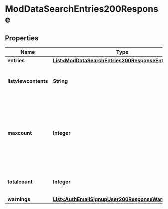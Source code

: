 

# ModDataSearchEntries200Response


## Properties

| Name | Type | Description | Notes |
|------------ | ------------- | ------------- | -------------|
|**entries** | [**List&lt;ModDataSearchEntries200ResponseEntriesInner&gt;**](ModDataSearchEntries200ResponseEntriesInner.md) |  |  |
|**listviewcontents** | **String** | The list view contents as is rendered in the site. |  [optional] |
|**maxcount** | **Integer** | Total count of records that the user could see in the database                     (if all the search criterias were removed). |  [optional] |
|**totalcount** | **Integer** | Total count of records returned by the search. |  |
|**warnings** | [**List&lt;AuthEmailSignupUser200ResponseWarningsInner&gt;**](AuthEmailSignupUser200ResponseWarningsInner.md) |  |  [optional] |



